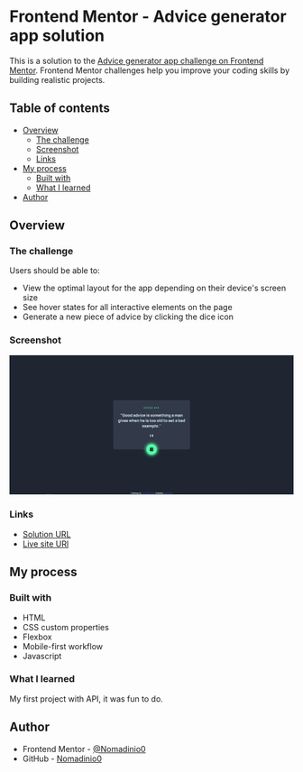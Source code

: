 # Frontend Mentor - Advice generator app solution

This is a solution to the [Advice generator app challenge on Frontend Mentor](https://www.frontendmentor.io/challenges/advice-generator-app-QdUG-13db). Frontend Mentor challenges help you improve your coding skills by building realistic projects.

## Table of contents

- [Overview](#overview)
  - [The challenge](#the-challenge)
  - [Screenshot](#screenshot)
  - [Links](#links)
- [My process](#my-process)
  - [Built with](#built-with)
  - [What I learned](#what-i-learned)
- [Author](#author)

## Overview

### The challenge

Users should be able to:

- View the optimal layout for the app depending on their device's screen size
- See hover states for all interactive elements on the page
- Generate a new piece of advice by clicking the dice icon

### Screenshot

![](./screenshot.jpg)

### Links

- [Solution URL](https://www.frontendmentor.io/solutions/advice-generator-app-ktfuHSdxFi)
- [Live site URl](https://advice-generator-nomadinio.netlify.app/)

## My process

### Built with

- HTML
- CSS custom properties
- Flexbox
- Mobile-first workflow
- Javascript

### What I learned

My first project with API, it was fun to do.

## Author

- Frontend Mentor - [@Nomadinio0](https://www.frontendmentor.io/profile/Nomadinio0)
- GitHub - [Nomadinio0](https://github.com/Nomadinio0)
